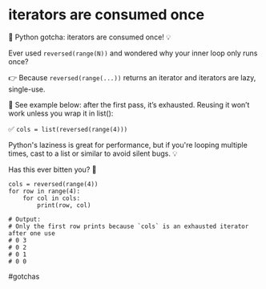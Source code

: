 # iterators are consumed once

🧠 Python gotcha: iterators are consumed once! 💡

Ever used `reversed(range(N))` and wondered why your inner loop only runs once?

👉 Because `reversed(range(...))` returns an iterator and iterators are lazy, single-use.

📌 See example below: after the first pass, it’s exhausted. Reusing it won’t work unless you wrap it in list():

✅ `cols = list(reversed(range(4)))`

Python's laziness is great for performance, but if you're looping multiple times, cast to a list or similar to avoid silent bugs. 💡

Has this ever bitten you? 🤔

```
cols = reversed(range(4))
for row in range(4):
    for col in cols:
        print(row, col)

# Output:
# Only the first row prints because `cols` is an exhausted iterator after one use
# 0 3
# 0 2
# 0 1
# 0 0
```

#gotchas
